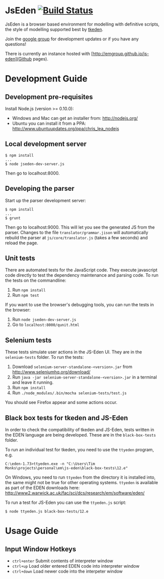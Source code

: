 # JsEden [![Build Status](https://secure.travis-ci.org/EMGroup/js-eden.png?branch=master)](https://travis-ci.org/EMGroup/js-eden)

JsEden is a browser based environment for modelling with definitive scripts,
the style of modelling supported best by
[tkeden](http://www2.warwick.ac.uk/fac/sci/dcs/research/em/software/eden/).

Join the [google group](https://groups.google.com/forum/#!forum/jseden) for
development updates or if you have any questions!

There is currently an instance hosted with [http://emgroup.github.io/js-eden](Github pages).

# Development Guide

## Development pre-requisites

Install Node.js (version >= 0.10.0):

* Windows and Mac can get an installer from: http://nodejs.org/
* Ubuntu you can install it from a PPA: http://www.ubuntuupdates.org/ppa/chris_lea_nodejs

## Local development server

```shell
$ npm install
...
$ node jseden-dev-server.js
```

Then go to localhost:8000.

## Developing the parser

Start up the parser development server:

```
$ npm install
...
$ grunt
```

Then go to localhost:9000. This will let you see the generated JS from the
parser. Changes to the file `translator/grammar.jison` will automatically
rebuild the parser at `js/core/translator.js` (takes a few seconds) and reload
the page.

## Unit tests

There are automated tests for the JavaScript code. They execute javascript code
directly to test the dependency maintenance and parsing code. To run the tests
on the commandline:

1. Run `npm install`
2. Run `npm test`

If you want to use the browser's debugging tools, you can run the tests in the
browser:

1. Run `node jseden-dev-server.js`
2. Go to `localhost:8000/qunit.html`

## Selenium tests

These tests simulate user actions in the JS-Eden UI. They are in the
`selenium-tests` folder. To run the tests:

1. Download `selenium-server-standalone-<version>.jar` from http://www.seleniumhq.org/download/
2. Run `java -jar selenium-server-standalone-<version>.jar` in a terminal and leave it running.
3. Run `npm install`
4. Run `./node_modules/.bin/mocha selenium-tests/test.js`

You should see Firefox appear and some actions occur.

## Black box tests for tkeden and JS-Eden

In order to check the compatibility of tkeden and JS-Eden, tests written in the
EDEN language are being developed. These are in the `black-box-tests` folder.

To run an individual test for tkeden, you need to use the `ttyeden` program, e.g.

```shell
C:\eden-1.73>ttyeden.exe -n "C:\Users\Tim Monks\projects\personal\em\js-eden\black-box-tests\12.e"
```

On Windows, you need to run `ttyeden` from the directory it is installed into,
the same might not be true for other operating systems. `ttyeden` is available as part of the EDEN downloads here: http://www2.warwick.ac.uk/fac/sci/dcs/research/em/software/eden/

To run a test for JS-Eden you can use the `ttyeden.js` script:

```shell
$ node ttyeden.js black-box-tests/12.e
```

# Usage Guide

## Input Window Hotkeys

* `ctrl+enter` Submit contents of interpreter window
* `ctrl+up` Load older entered EDEN code into interpreter window
* `ctrl+down` Load newer code into the interpeter window

